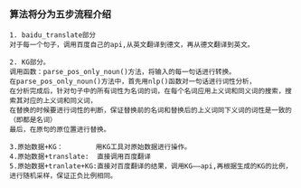 ### 算法将分为五步流程介绍
    1. baidu_translate部分
    对于每一个句子，调用百度自己的api,从英文翻译到德文，再从德文翻译到英文。

    2. KG部分。
    调用函数：parse_pos_only_noun()方法，将输入的每一句话进行转换。
    在parse_pos_only_noun()方法中，首先用nlp()函数对一句话进行词性分析，
    在分析完成后，针对句子中的所有词性为名词的词，在每个名词应用上义词和同义词的搜索，搜索其对应的上义词和同义词，
    在替换的时候要进行词性的判断，保证替换前的名词和替换后的上义词同下义词的词性是一致的（即都是名词）
    最后，在原句的原位置进行替换。

    3.原始数据+KG：        用KG工具对原始数据进行操作。
    4.原始数据+translate:  直接调用百度翻译
    5.原始数据+tranlate+KG:直接对百度翻译的结果，调用KG——api,再根据生成的KG的比例，进行随机采样，保证正负比例相同。